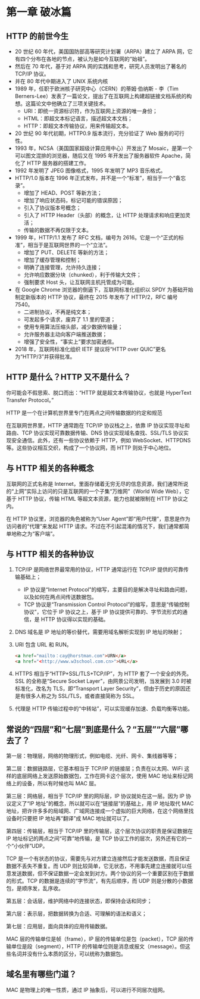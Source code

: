 # 第一章 破冰篇

## HTTP 的前世今生

- 20 世纪 60 年代，美国国防部高等研究计划署（ARPA）建立了 ARPA 网，它有四个分布在各地的节点，被认为是如今互联网的“始祖”。
- 然后在 70 年代，基于对 ARPA 网的实践和思考，研究人员发明出了著名的 TCP/IP 协议。
- 并在 80 年代中期进入了 UNIX 系统内核
- 1989 年，任职于欧洲核子研究中心（CERN）的蒂姆·伯纳斯 - 李（Tim Berners-Lee）发表了一篇论文，提出了在互联网上构建超链接文档系统的构想。这篇论文中他确立了三项关键技术。
  - URI：即统一资源标识符，作为互联网上资源的唯一身份；
  - HTML：即超文本标记语言，描述超文本文档；
  - HTTP：即超文本传输协议，用来传输超文本。
- 20 世纪 90 年代初期，HTTP0.9 版本流行，充分验证了 Web 服务的可行性。
- 1993 年，NCSA（美国国家超级计算应用中心）开发出了 Mosaic，是第一个可以图文混排的浏览器，随后又在 1995 年开发出了服务器软件 Apache，简化了 HTTP 服务器的搭建工作。
- 1992 年发明了 JPEG 图像格式，1995 年发明了 MP3 音乐格式。
- HTTP/1.0 版本在 1996 年正式发布，并不是一个“标准”，相当于一个“备忘录”。
  - 增加了 HEAD、POST 等新方法；
  - 增加了响应状态码，标记可能的错误原因；
  - 引入了协议版本号概念；
  - 引入了 HTTP Header（头部）的概念，让 HTTP 处理请求和响应更加灵活；
  - 传输的数据不再仅限于文本。
- 1999 年，HTTP/1.1 发布了 RFC 文档，编号为 2616。它是一个“正式的标准”，相当于是互联网世界的一个“立法”。
  - 增加了 PUT、DELETE 等新的方法；
  - 增加了缓存管理和控制；
  - 明确了连接管理，允许持久连接；
  - 允许响应数据分块（chunked），利于传输大文件；
  - 强制要求 Host 头，让互联网主机托管成为可能。
- 在 Google Chrome 浏览器的倒逼下，互联网标准化组织以 SPDY 为基础开始制定新版本的 HTTP 协议，最终在 2015 年发布了 HTTP/2，RFC 编号 7540。
  - 二进制协议，不再是纯文本；
  - 可发起多个请求，废弃了 1.1 里的管道；
  - 使用专用算法压缩头部，减少数据传输量；
  - 允许服务器主动向客户端推送数据；
  - 增强了安全性，“事实上”要求加密通信。
- 2018 年，互联网标准化组织 IETF 提议将“HTTP over QUIC”更名为“HTTP/3”并获得批准。

## HTTP 是什么？HTTP 又不是什么？

你可能会不假思索、脱口而出：“HTTP 就是超文本传输协议，也就是 HyperText Transfer Protocol。”

HTTP 是一个在计算机世界里专门在两点之间传输数据的约定和规范

在互联网世界里，HTTP 通常跑在 TCP/IP 协议栈之上，依靠 IP 协议实现寻址和路由、TCP 协议实现可靠数据传输、DNS 协议实现域名查找、SSL/TLS 协议实现安全通信。此外，还有一些协议依赖于 HTTP，例如 WebSocket、HTTPDNS 等。这些协议相互交织，构成了一个协议网，而 HTTP 则处于中心地位。

## 与 HTTP 相关的各种概念

互联网的正式名称是 Internet，里面存储着无穷无尽的信息资源，我们通常所说的“上网”实际上访问的只是互联网的一个子集“万维网”（World Wide Web），它基于 HTTP 协议，传输 HTML 等超文本资源，能力也就被限制在 HTTP 协议之内。

在 HTTP 协议里，浏览器的角色被称为“User Agent”即“用户代理”，意思是作为访问者的“代理”来发起 HTTP 请求。不过在不引起混淆的情况下，我们通常都简单地称之为“客户端”。

## 与 HTTP 相关的各种协议

1. TCP/IP 是网络世界最常用的协议，HTTP 通常运行在 TCP/IP 提供的可靠传输基础上；
    - IP 协议是“Internet Protocol”的缩写，主要目的是解决寻址和路由问题，以及如何在两点间传送数据包。
    - TCP 协议是“Transmission Control Protocol”的缩写，意思是“传输控制协议”，它位于 IP 协议之上，基于 IP 协议提供可靠的、字节流形式的通信，是 HTTP 协议得以实现的基础。
2. DNS 域名是 IP 地址的等价替代，需要用域名解析实现到 IP 地址的映射；
3. URI 包含 URL 和 RUN。

    ```HTML
    <a href="mailto：cay@horstman.com">URN</a>
    <a href="<http://www.w3school.com.cn>">URL</a>
    ```

4. HTTPS 相当于“HTTP+SSL/TLS+TCP/IP”，为 HTTP 套了一个安全的外壳。SSL 的全称是“Secure Socket Layer”，由网景公司发明，当发展到 3.0 时被标准化，改名为 TLS，即“Transport Layer Security”，但由于历史的原因还是有很多人称之为 SSL/TLS，或者直接简称为 SSL。
5. 代理是 HTTP 传输过程中的“中转站”，可以实现缓存加速、负载均衡等功能。

## 常说的“四层”和“七层”到底是什么？“五层”“六层”哪去了？

第一层：物理层，网络的物理形式，例如电缆、光纤、网卡、集线器等等；

第二层：数据链路层，它基本相当于 TCP/IP 的链接层；负责在以太网、WiFi 这样的底层网络上发送原始数据包，工作在网卡这个层次，使用 MAC 地址来标记网络上的设备，所以有时候也叫 MAC 层。

第三层：网络层，相当于 TCP/IP 里的网际层，IP 协议就处在这一层。因为 IP 协议定义了“IP 地址”的概念，所以就可以在“链接层”的基础上，用 IP 地址取代 MAC 地址，把许许多多的局域网、广域网连接成一个虚拟的巨大网络，在这个网络里找设备时只要把 IP 地址再“翻译”成 MAC 地址就可以了。

第四层：传输层，相当于 TCP/IP 里的传输层，这个层次协议的职责是保证数据在 IP 地址标记的两点之间“可靠”地传输，是 TCP 协议工作的层次，另外还有它的一个“小伙伴”UDP。

TCP 是一个有状态的协议，需要先与对方建立连接然后才能发送数据，而且保证数据不丢失不重复。而 UDP 则比较简单，它无状态，不用事先建立连接就可以任意发送数据，但不保证数据一定会发到对方。两个协议的另一个重要区别在于数据的形式。TCP 的数据是连续的“字节流”，有先后顺序，而 UDP 则是分散的小数据包，是顺序发，乱序收。

第五层：会话层，维护网络中的连接状态，即保持会话和同步；

第六层：表示层，把数据转换为合适、可理解的语法和语义；

第七层：应用层，面向具体的应用传输数据。

MAC 层的传输单位是帧（frame），IP 层的传输单位是包（packet），TCP 层的传输单位是段（segment），HTTP 的传输单位则是消息或报文（message）。但这些名词并没有什么本质的区分，可以统称为数据包。

## 域名里有哪些门道？

MAC 是物理上的唯一性质，通过 IP 抽象后，可以进行不同层次组网。
